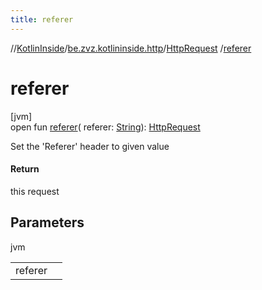 ```yaml
---
title: referer
---
```

//[KotlinInside](../../../index.html)/[be.zvz.kotlininside.http](../index.html)/[HttpRequest](index.html)
/[referer](referer.html)

# referer

[jvm]\
open fun [referer](referer.html)(
referer: [String](https://docs.oracle.com/javase/7/docs/api/java/lang/String.html)): [HttpRequest](index.html)

Set the 'Referer' header to given value

#### Return

this request

## Parameters

jvm

| | |
|---|---|
| referer |  |




